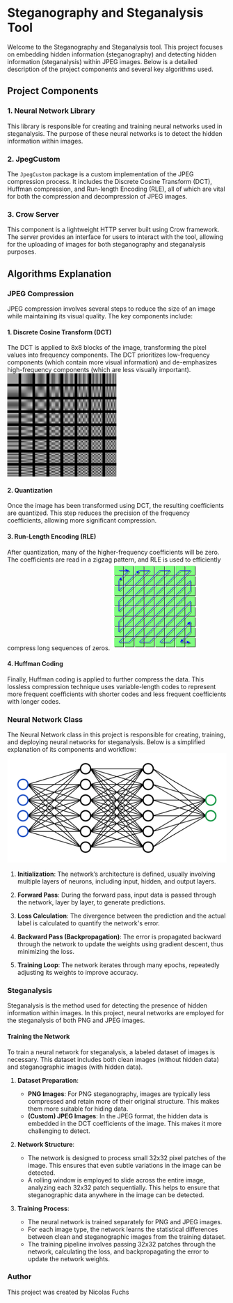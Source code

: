 # Steganography and Steganalysis Tool
Welcome to the Steganography and Steganalysis tool. This project focuses on embedding hidden information (steganography) and detecting hidden information (steganalysis) within JPEG images. Below is a detailed description of the project components and several key algorithms used.

## Project Components
### 1. Neural Network Library
This library is responsible for creating and training neural networks used in steganalysis. The purpose of these neural networks is to detect the hidden information within images.

### 2. JpegCustom
The `JpegCustom` package is a custom implementation of the JPEG compression process. It includes the Discrete Cosine Transform (DCT), Huffman compression, and Run-length Encoding (RLE), all of which are vital for both the compression and decompression of JPEG images.

### 3. Crow Server
This component is a lightweight HTTP server built using Crow framework. The server provides an interface for users to interact with the tool, allowing for the uploading of images for both steganography and steganalysis purposes.

## Algorithms Explanation
### JPEG Compression
JPEG compression involves several steps to reduce the size of an image while maintaining its visual quality. The key components include:

#### 1. Discrete Cosine Transform (DCT)
The DCT is applied to 8x8 blocks of the image, transforming the pixel values into frequency components. The DCT prioritizes low-frequency components (which contain more visual information) and de-emphasizes high-frequency components (which are less visually important).
![dct visualization](https://github.com/nicolasf10/steganography/blob/main/dctimg.png?raw=true)
#### 2. Quantization
Once the image has been transformed using DCT, the resulting coefficients are quantized. This step reduces the precision of the frequency coefficients, allowing more significant compression.

#### 3. Run-Length Encoding (RLE)
After quantization, many of the higher-frequency coefficients will be zero. The coefficients are read in a zigzag pattern, and RLE is used to efficiently compress long sequences of zeros.
![zig zag visualization](https://github.com/nicolasf10/steganography/blob/main/zigzagimg.png?raw=true)

#### 4. Huffman Coding
Finally, Huffman coding is applied to further compress the data. This lossless compression technique uses variable-length codes to represent more frequent coefficients with shorter codes and less frequent coefficients with longer codes.

### Neural Network Class
The Neural Network class in this project is responsible for creating, training, and deploying neural networks for steganalysis. Below is a simplified explanation of its components and workflow:
![neural network visualization](https://github.com/nicolasf10/steganography/blob/main/neuralnetwork.png?raw=true)

1. **Initialization**: The network’s architecture is defined, usually involving multiple layers of neurons, including input, hidden, and output layers.

2. **Forward Pass**: During the forward pass, input data is passed through the network, layer by layer, to generate predictions.

3. **Loss Calculation**: The divergence between the prediction and the actual label is calculated to quantify the network's error.

4. **Backward Pass (Backpropagation)**: The error is propagated backward through the network to update the weights using gradient descent, thus minimizing the loss.

5. **Training Loop**: The network iterates through many epochs, repeatedly adjusting its weights to improve accuracy.


### Steganalysis
Steganalysis is the method used for detecting the presence of hidden information within images. In this project, neural networks are employed for the steganalysis of both PNG and JPEG images. 

#### Training the Network
To train a neural network for steganalysis, a labeled dataset of images is necessary. This dataset includes both clean images (without hidden data) and steganographic images (with hidden data).

1. **Dataset Preparation**:
    - **PNG Images**: For PNG steganography, images are typically less compressed and retain more of their original structure. This makes them more suitable for hiding data.
    - **(Custom) JPEG Images**: In the JPEG format, the hidden data is embedded in the DCT coefficients of the image. This makes it more challenging to detect.

2. **Network Structure**:
    - The network is designed to process small 32x32 pixel patches of the image. This ensures that even subtle variations in the image can be detected.
    - A rolling window is employed to slide across the entire image, analyzing each 32x32 patch sequentially. This helps to ensure that steganographic data anywhere in the image can be detected.

3. **Training Process**:
    - The neural network is trained separately for PNG and JPEG images.
    - For each image type, the network learns the statistical differences between clean and steganographic images from the training dataset.
    - The training pipeline involves passing 32x32 patches through the network, calculating the loss, and backpropagating the error to update the network weights.

### Author
This project was created by Nicolas Fuchs